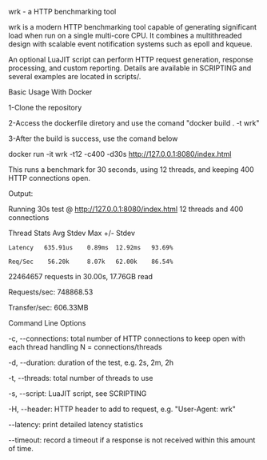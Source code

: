 wrk - a HTTP benchmarking tool

wrk is a modern HTTP benchmarking tool capable of generating significant load when run on a single multi-core CPU. It combines a multithreaded design with scalable event notification systems such as epoll and kqueue.

An optional LuaJIT script can perform HTTP request generation, response processing, and custom reporting. Details are available in SCRIPTING and several examples are located in scripts/.

Basic Usage With Docker

1-Clone the repository


2-Access the dockerfile diretory and use the comand "docker build . -t wrk"

3-After the build is success, use the comand below

docker run -it wrk -t12 -c400 -d30s http://127.0.0.1:8080/index.html

This runs a benchmark for 30 seconds, using 12 threads, and keeping 400 HTTP connections open.

Output:

Running 30s test @ http://127.0.0.1:8080/index.html
  12 threads and 400 connections
  
  Thread Stats   Avg      Stdev     Max   +/- Stdev
  
    Latency   635.91us    0.89ms  12.92ms   93.69%
    
    Req/Sec    56.20k     8.07k   62.00k    86.54%
    
  22464657 requests in 30.00s, 17.76GB read
  
Requests/sec: 748868.53

Transfer/sec:    606.33MB

Command Line Options

-c, --connections: total number of HTTP connections to keep open with each thread handling N = connections/threads

-d, --duration:    duration of the test, e.g. 2s, 2m, 2h

-t, --threads:     total number of threads to use

-s, --script:      LuaJIT script, see SCRIPTING

-H, --header:      HTTP header to add to request, e.g. "User-Agent: wrk"

--latency:     print detailed latency statistics

--timeout:     record a timeout if a response is not received within this amount of time.
